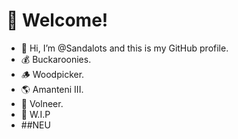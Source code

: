 # 🤪 Welcome!
- 👋 Hi, I’m @Sandalots and this is my GitHub profile.
- 💰 Buckaroonies.
- 🪵 Woodpicker.
- 🌎 Amanteni III.
- 🔮 Volneer.
- 🔨 W.I.P 
- ##NEU
<!---
Sandalots/Sandalots is a ✨ special ✨ repository because its `README.md` (this file) appears on your GitHub profile.
You can click the Preview link to take a look at your changes.
--->
